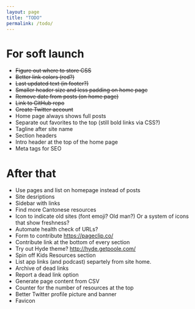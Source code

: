 ```yaml
---
layout: page
title: "TODO"
permalink: /todo/
---
```

# For soft launch

* ~~Figure out where to store CSS~~
* ~~Better link colors (red?)~~
* ~~Last updated text (in footer?)~~
* ~~Smaller header size and less padding on home page~~
* ~~Remove date from posts (on home page)~~
* ~~Link to GitHub repo~~
* ~~Create Twitter account~~
* Home page always shows full posts
* Separate out favorites to the top (still bold links via CSS?)
* Tagline after site name
* Section headers
* Intro header at the top of the home page
* Meta tags for SEO

# After that

* Use pages and list on homepage instead of posts
* Site desriptions
* Sidebar with links
* Find more Cantonese resources
* Icon to indicate old sites (font emoji? Old man?) Or a system of icons that show freshness?
* Automate health check of URLs?
* Form to contribute https://pageclip.co/
* Contribute link at the bottom of every section
* Try out Hyde theme? http://hyde.getpoole.com/
* Spin off Kids Resources section
* List app links (and podcast) separtely from site home.
* Archive of dead links
* Report a dead link option
* Generate page content from CSV
* Counter for the number of resources at the top
* Better Twitter profile picture and banner
* Favicon

